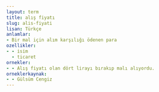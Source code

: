 ```yaml
---
layout: term
title: alış fiyatı
slug: alis-fiyati
lisan: Türkçe
anlamlar:
- Bir mal için alım karşılığı ödenen para
ozellikler:
- - isim
  - ticaret
ornekler:
- - Alış fiyatı olan dört lirayı bırakıp malı alıyordu.
orneklerkaynak:
- - Gülsüm Cengiz
---
```


